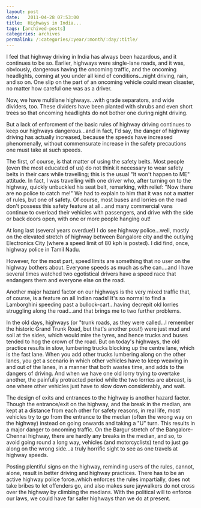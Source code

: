 ```yaml
---
layout: post
date:	2011-04-28 07:53:00
title:  Highways in India...
tags: [archived-posts]
categories: archives
permalink: /:categories/:year/:month/:day/:title/
---
```

I feel that highway driving in India has always been hazardous, and it continues to be so. Earlier, highways were single-lane roads, and it was, obviously, dangerous having the oncoming traffic, and the oncoming headlights, coming at you under all kind of conditions...night driving, rain, and so on. One slip on the part of an oncoming vehicle could mean disaster, no matter how careful one was as a driver.


Now, we have multilane highways...with grade separators, and wide dividers, too. These dividers have been planted with shrubs and even short trees so that oncoming headlights do not bother one during night driving. 

But a lack of enforcment of the basic rules of highway driving continues to keep our highways dangerous...and in fact, I'd say, the danger of highway driving has actually increased, because the speeds have increased phenomenally, without commensurate increase in the safety precautions one must take at such speeds.

The first, of course, is that matter of using the safety belts. Most people (even the most educated of us) do not think it necessary to wear safety belts in their cars while travelling; this is the usual "It won't happen to ME" attitude. In fact, I was travelling with one driver who, after turning on to the highway, quickly unbuckled his seat belt, remarking, with relief: "Now there are no police to catch me!" We had to explain to him that it was not a matter of rules, but one of safety.  Of course, most buses and lorries on the road don't possess this safety feature at all...and many commercial vans continue to overload their vehicles with passengers, and drive with the side or back doors open, with one or more people hanging out!

At long last (several years overdue!) I do see highway police...well, mostly on the elevated stretch of highway between Bangalore city and the outlying Electronics City (where a speed limit of 80 kph is posted). I did find, once, highway police in Tamil Nadu.

However, for the most part, speed limits are something that no user on the highway bothers about. Everyone speeds as much as s/he can....and I have several times watched two egotistical drivers have a speed race that endangers them and everyone else on the road.

Another major hazard factor on our highways is the very mixed traffic that, of course, is a feature on all Indian roads! It's so normal to find a Lamborghini speeding past a bullock-cart...having decrepit old lorries struggling along the road...and that brings me to two further problems.

In the old days, highways (or "trunk roads, as they were called...I remember the historic Grand Trunk Road, but that's another post!) were just mud and soil at the sides, which would mire the tyres, and hence trucks and buses tended to hog the crown of the road. But on today's highways, the old practice results in slow, lumbering trucks blocking up the centre lane, which is the fast lane. When you add other trucks lumbering along on the other lanes, you get a scenario in which other vehicles have to keep weaving in and out of the lanes, in a manner that both wastes time, and adds to the dangers of driving. And when we have one old lorry trying to overtake another, the painfully protracted period while the two lorries are abreast, is one where other vehicles just have to slow down considerably, and wait.

The design of exits and entrances to the highway is another hazard factor. Though the entrance/exit on the highway, and the break in the median, are kept at a distance from each other for safety reasons, in real life, most vehicles try to go from the entrance to the median (often the wrong way on the highway) instead on going onwards and taking a "U" turn. This results in a major danger to oncoming traffic. On the Bargur stretch of the Bangalore-Chennai highway, there are hardly any breaks in the median, and so, to avoid going round a long way, vehicles (and motorcyclists) tend to just go along on the wrong side...a truly horrific sight to see as one travels at highway speeds.

Posting plentiful signs on the highway, reminding users of the rules, cannot, alone, result in better driving and highway practices. There has to be an active highway police force..which enforces the rules impartially, does not take bribes to let offenders go, and also makes sure jaywalkers do not cross over the highway by climbing the medians. With the political will to enforce our laws, we could have far safer highways than we do at present.
